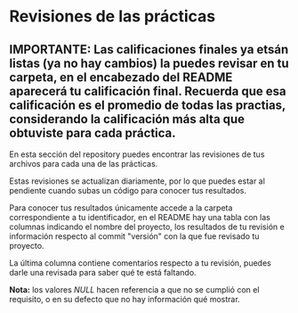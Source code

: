 # Revisiones de las prácticas

## IMPORTANTE: Las calificaciones finales ya etsán listas (ya no hay cambios) la puedes revisar en tu carpeta, en el encabezado del README aparecerá tu calificación final. Recuerda que esa calificación es el promedio de todas las practias, considerando la calificación más alta que obtuviste para cada práctica.


En esta sección del repository puedes encontrar las revisiones de tus archivos para cada una de las prácticas. 



Estas revisiones se actualizan diariamente, por lo que puedes estar al pendiente cuando subas un código para conocer tus resultados.



Para conocer tus resultados únicamente accede a la carpeta correspondiente a tu identificador, en el README hay una tabla con las columnas indicando el nombre del proyecto, los resultados de tu revisión e información respecto al commit "versión" con la que fue revisado tu proyecto.

La última columna contiene comentarios respecto a tu revisión, puedes darle una revisada para saber qué te está faltando.



**Nota:** los valores *NULL* hacen referencia a que no se cumplió con el requisito, o en su defecto que no hay información qué mostrar.
